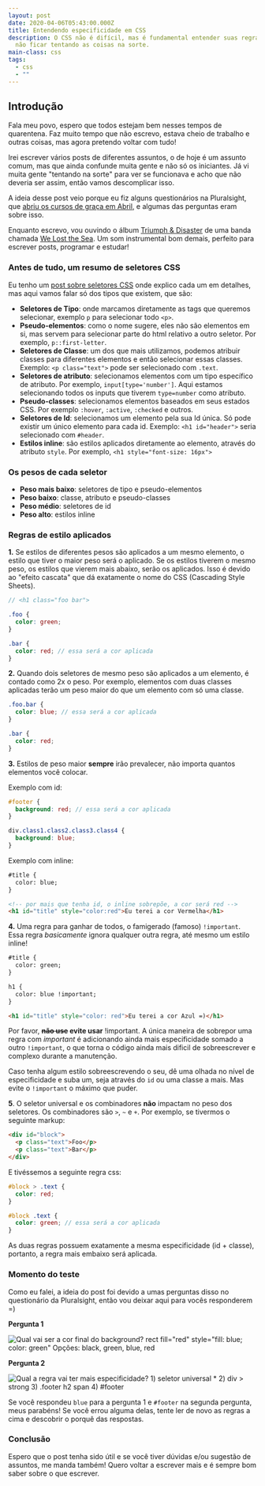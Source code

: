 ```yaml
---
layout: post
date: 2020-04-06T05:43:00.000Z
title: Entendendo especificidade em CSS
description: O CSS não é difícil, mas é fundamental entender suas regras para
  não ficar tentando as coisas na sorte.
main-class: css
tags:
  - css
  - ""
---
```

## Introdução

Fala meu povo, espero que todos estejam bem nesses tempos de quarentena. Faz muito tempo que não escrevo, estava cheio de trabalho e outras coisas, mas agora pretendo voltar com tudo! 

Irei escrever vários posts de diferentes assuntos, o de hoje é um assunto comum, mas que ainda confunde muita gente e não só os iniciantes. Já vi muita gente "tentando na sorte" para ver se funcionava e acho que não deveria ser assim, então vamos descomplicar isso.

A ideia desse post veio porque eu fiz alguns questionários na Pluralsight, que [abriu os cursos de graça em Abril](https://www.pluralsight.com/offer/2020/free-april-month), e algumas das perguntas eram sobre isso.

Enquanto escrevo, vou ouvindo o álbum [Triumph & Disaster](https://open.spotify.com/album/5VbiQX9WB7ZDNvFOy3pY7J?si=t1I5SJAhRlycG352f4VKSg) de uma banda chamada [We Lost the Sea](https://open.spotify.com/artist/7GVByFFfFJYCzK4d8ZyL6s?si=MseOnVrwSU-BuXfYCVexzA). Um som instrumental bom demais, perfeito para escrever posts, programar e estudar!

### Antes de tudo, um resumo de seletores CSS

Eu tenho um [post sobre seletores CSS](https://willianjusten.com.br/alguns-seletores-css-importantes-para-aprender/) onde explico cada um em detalhes, mas aqui vamos falar só dos tipos que existem, que são:

* **Seletores de Tipo**: onde marcamos diretamente as tags que queremos selecionar, exemplo `p` para selecionar todo `<p>`.
* **Pseudo-elementos**: como o nome sugere, eles não são elementos em si, mas servem para selecionar parte do html relativo a outro seletor. Por exemplo, `p::first-letter`.
* **Seletores de Classe**: um dos que mais utilizamos, podemos atribuir classes para diferentes elementos e então selecionar essas classes. Exemplo: `<p class="text">` pode ser selecionado com `.text`.
* **Seletores de atributo**: selecionamos elementos com um tipo específico de atributo. Por exemplo, `input[type='number']`. Aqui estamos selecionando todos os inputs que tiverem `type=number` como atributo.
* **Pseudo-classes**: selecionamos elementos baseados em seus estados CSS. Por exemplo `:hover`, `:active`, `:checked` e outros.
* **Seletores de Id**: selecionamos um elemento pela sua Id única. Só pode existir um único elemento para cada id. Exemplo: `<h1 id="header">` seria selecionado com `#header`.
* **Estilos inline**: são estilos aplicados diretamente ao elemento, através do atributo `style`. Por exemplo, `<h1 style="font-size: 16px">`

### Os pesos de cada seletor

* **Peso mais baixo**: seletores de tipo e pseudo-elementos
* **Peso baixo**: classe, atributo e pseudo-classes
* **Peso médio**: seletores de id
* **Peso alto**: estilos inline

### Regras de estilo aplicados

**1.** Se estilos de diferentes pesos são aplicados a um mesmo elemento, o estilo que tiver o maior peso será o aplicado. Se os estilos tiverem o mesmo peso, os estilos que vierem mais abaixo, serão os aplicados. Isso é devido ao "efeito cascata" que dá exatamente o nome do CSS (Cascading Style Sheets).

```scss
// <h1 class="foo bar">

.foo {
  color: green;
}

.bar {
  color: red; // essa será a cor aplicada
}
```

**2.** Quando dois seletores de mesmo peso são aplicados a um elemento, é contado como 2x o peso. Por exemplo, elementos com duas classes aplicadas terão um peso maior do que um elemento com só uma classe.

```scss
.foo.bar {
  color: blue; // essa será a cor aplicada
}

.bar {
  color: red;
}
```

**3.** Estilos de peso maior **sempre** irão prevalecer, não importa quantos elementos você colocar. 

Exemplo com id:

```scss
#footer {
  background: red; // essa será a cor aplicada
}

div.class1.class2.class3.class4 {
  background: blue;
}
```

Exemplo com inline:

```html
#title {
  color: blue;
}

<!-- por mais que tenha id, o inline sobrepõe, a cor será red -->
<h1 id="title" style="color:red">Eu terei a cor Vermelha</h1>
```

**4.** Uma regra para ganhar de todos, o famigerado (famoso) `!important`. Essa regra _basicamente_ ignora qualquer outra regra, até mesmo um estilo inline!

```html
#title {
  color: green;
}

h1 {
  color: blue !important;
}

<h1 id="title" style="color: red">Eu terei a cor Azul =)</h1>
```

Por favor, **~~não use~~ evite usar** !important. A única maneira de sobrepor uma regra com _important_ é adicionando ainda mais especificidade somado a outro `!important`, o que torna o código ainda mais dificil de sobreescrever e complexo durante a manutenção.

Caso tenha algum estilo sobreescrevendo o seu, dê uma olhada no nível de especificidade e suba um, seja através do `id` ou uma classe a mais. Mas evite o `!important` o máximo que puder.

**5**. O seletor universal e os combinadores **não** impactam no peso dos seletores. Os combinadores são `>`, `~` e `+`. Por exemplo, se tivermos o seguinte markup:

```html
<div id="block">
  <p class="text">Foo</p>
  <p class="text">Bar</p>
</div>
```

E tivéssemos a seguinte regra css:

```scss
#block > .text {
  color: red;
}

#block .text {
  color: green; // essa será a cor aplicada
}
```

As duas regras possuem exatamente a mesma especificidade (id + classe), portanto, a regra mais embaixo será aplicada.

### Momento do teste

Como eu falei, a ideia do post foi devido a umas perguntas disso no questionário da Pluralsight, então vou deixar aqui para vocês responderem =)

**Pergunta 1**

![Qual vai ser a cor final do background? rect fill="red" style="fill: blue; color: green" Opções: black, green, blue, red](/assets/img/css-question-1.jpeg)

**Pergunta 2**

![Qual a regra vai ter mais especificidade? 1) seletor universal * 2) div > strong 3) .footer h2 span 4) #footer](/assets/img/css-question-2.jpeg)

Se você respondeu `blue` para a pergunta 1 e `#footer` na segunda pergunta, meus parabéns! Se você errou alguma delas, tente ler de novo as regras a cima e descobrir o porquê das respostas.

### Conclusão

Espero que o post tenha sido útil e se você tiver dúvidas e/ou sugestão de assuntos, me manda também! Quero voltar a escrever mais e é sempre bom saber sobre o que escrever.
